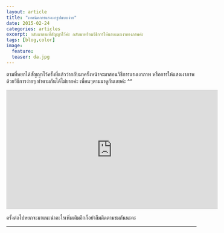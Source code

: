 ```yaml
---
layout: article
title: "เทคนิคการแรงเงารูปแบบง่าย"
date: 2015-02-24
categories: articles
excerpt: กลับมาตามที่สัญญาไว้ค่ะ กลับมาพร้อมวิธีการให้แสงและเงาของภาพค่ะ
tags: [blog,color]
image:
  feature: 
  teaser: da.jpg
---
```


ตามที่หยกได้สัญญาไว้ครั้งที่แล้วว่ากลับมาครั้งหน้าจะมาสอนวิธีการแรงเงาภาพ หรือการให้แสงเงาภาพด้วยวิธีการง่ายๆ ทำตามกันได้ไม่ยากค่ะ เพื่อนๆตามมาดูกันเลยค่ะ ^^

<center><iframe width="560" height="315" src="https://www.youtube.com/embed/a_lsQSy5_L4" frameborder="0" allowfullscreen></iframe></center>

ครั้งต่อไปหยกจะมาแนะนำอะไรเพิ่มเติมอีกก็อย่าลืมติดตามชมกันนะคะ 

----------
<div id="fb-root"></div>
<script>(function(d, s, id) {
  var js, fjs = d.getElementsByTagName(s)[0];
  if (d.getElementById(id)) return;
  js = d.createElement(s); js.id = id;
  js.src = "//connect.facebook.net/en_US/sdk.js#xfbml=1&version=v2.0";
  fjs.parentNode.insertBefore(js, fjs);
}(document, 'script', 'facebook-jssdk'));</script>

<div class="fb-comments" data-href="http://www.elapaint.com//articles/shadow-and-light-in-painting/" data-numposts="5" data-colorscheme="light"></div>

<div class="fb-like" data-href="http://www.elapaint.com//articles/shadow-and-light-in-painting/" data-layout="standard" data-action="like" data-show-faces="true" data-share="false></div>



